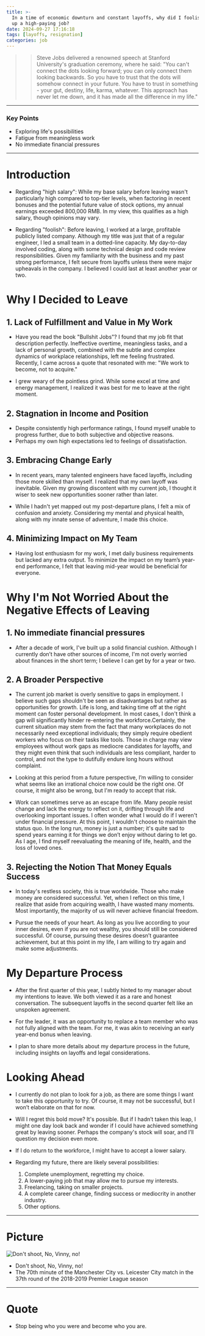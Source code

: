```yaml
---
title: >-
  In a time of economic downturn and constant layoffs, why did I foolishly give
  up a high-paying job?
date: 2024-09-27 17:16:18
tags: [layoffs, resignation]
categories: job
---
```


>> Steve Jobs delivered a renowned speech at Stanford University's graduation ceremony, where he said: "You can't connect the dots looking forward; you can only connect them looking backwards. So you have to trust that the dots will somehow connect in your future. You have to trust in something - your gut, destiny, life, karma, whatever. This approach has never let me down, and it has made all the difference in my life."

----

### Key Points
+ Exploring life's possibilities
+ Fatigue from meaningless work
+ No immediate financial pressures

----

# Introduction
+ Regarding "high salary": While my base salary before leaving wasn't particularly high compared to top-tier levels, when factoring in recent bonuses and the potential future value of stock options, my annual earnings exceeded 800,000 RMB. In my view, this qualifies as a high salary, though opinions may vary.

+ Regarding "foolish": Before leaving, I worked at a large, profitable publicly listed company. Although my title was just that of a regular engineer, I led a small team in a dotted-line capacity. My day-to-day involved coding, along with some technical design and code review responsibilities. Given my familiarity with the business and my past strong performance, I felt secure from layoffs unless there were major upheavals in the company. I believed I could last at least another year or two.


# Why I Decided to Leave

## 1. Lack of Fulfillment and Value in My Work

+ Have you read the book "Bullshit Jobs"? I found that my job fit that description perfectly. Ineffective overtime, meaningless tasks, and a lack of personal growth, combined with the subtle and complex dynamics of workplace relationships, left me feeling frustrated. Recently, I came across a quote that resonated with me: "We work to become, not to acquire."

+ I grew weary of the pointless grind. While some excel at time and energy management, I realized it was best for me to leave at the right moment.

## 2. Stagnation in Income and Position

+ Despite consistently high performance ratings, I found myself unable to progress further, due to both subjective and objective reasons. 
+ Perhaps my own high expectations led to feelings of dissatisfaction.

## 3. Embracing Change Early

+ In recent years, many talented engineers have faced layoffs, including those more skilled than myself. I realized that my own layoff was inevitable. Given my growing discontent with my current job, I thought it wiser to seek new opportunities sooner rather than later.

+ While I hadn't yet mapped out my post-departure plans, I felt a mix of confusion and anxiety. Considering my mental and physical health, along with my innate sense of adventure, I made this choice.

## 4. Minimizing Impact on My Team

+ Having lost enthusiasm for my work, I met daily business requirements but lacked any extra output. To minimize the impact on my team’s year-end performance, I felt that leaving mid-year would be beneficial for everyone.

# Why I'm Not Worried About the Negative Effects of Leaving

## 1. No immediate financial pressures

+ After a decade of work, I've built up a solid financial cushion. Although I currently don’t have other sources of income, I'm not overly worried about finances in the short term; I believe I can get by for a year or two.

## 2. A Broader Perspective

+ The current job market is overly sensitive to gaps in employment. I believe such gaps shouldn't be seen as disadvantages but rather as opportunities for growth. Life is long, and taking time off at the right moment can foster personal development. In most cases, I don't think a gap will significantly hinder re-entering the workforce.Certainly, the current situation may stem from the fact that many workplaces do not necessarily need exceptional individuals; they simply require obedient workers who focus on their tasks like tools. Those in charge may view employees without work gaps as mediocre candidates for layoffs, and they might even think that such individuals are less compliant, harder to control, and not the type to dutifully endure long hours without complaint.

+ Looking at this period from a future perspective, I’m willing to consider what seems like an irrational choice now could be the right one. Of course, it might also be wrong, but I'm ready to accept that risk.

+ Work can sometimes serve as an escape from life. Many people resist change and lack the energy to reflect on it, drifting through life and overlooking important issues. I often wonder what I would do if I weren't under financial pressure. At this point, I wouldn't choose to maintain the status quo. In the long run, money is just a number; it's quite sad to spend years earning it for things we don’t enjoy without daring to let go. As I age, I find myself reevaluating the meaning of life, health, and the loss of loved ones.

## 3. Rejecting the Notion That Money Equals Success

+ In today's restless society, this is true worldwide. Those who make money are considered successful. Yet, when I reflect on this time, I realize that aside from acquiring wealth, I have wasted many moments. Most importantly, the majority of us will never achieve financial freedom.

+ Pursue the needs of your heart. As long as you live according to your inner desires, even if you are not wealthy, you should still be considered successful. Of course, pursuing these desires doesn’t guarantee achievement, but at this point in my life, I am willing to try again and make some adjustments.

# My Departure Process

+ After the first quarter of this year, I subtly hinted to my manager about my intentions to leave. We both viewed it as a rare and honest conversation. The subsequent layoffs in the second quarter felt like an unspoken agreement.

+ For the leader, it was an opportunity to replace a team member who was not fully aligned with the team. For me, it was akin to receiving an early year-end bonus when leaving.

+ I plan to share more details about my departure process in the future, including insights on layoffs and legal considerations.

# Looking Ahead

+ I currently do not plan to look for a job, as there are some things I want to take this opportunity to try. Of course, it may not be successful, but I won’t elaborate on that for now.

+ Will I regret this bold move? It's possible. But if I hadn’t taken this leap, I might one day look back and wonder if I could have achieved something great by leaving sooner. Perhaps the company's stock will soar, and I’ll question my decision even more.

+ If I do return to the workforce, I might have to accept a lower salary.

+ Regarding my future, there are likely several possibilities:
  1. Complete unemployment, regretting my choice.
  2. A lower-paying job that may allow me to pursue my interests.
  3. Freelancing, taking on smaller projects.
  4. A complete career change, finding success or mediocrity in another industry.
  5. Other options.

----

# Picture

![Don't shoot, No, Vinny, no!](uploads/kompany_goal_leicester.jpg)

+ Don't shoot, No, Vinny, no!
+ The 70th minute of the Manchester City vs. Leicester City match in the 37th round of the 2018-2019 Premier League season

----

# Quote

+ Stop being who you were and become who you are.

